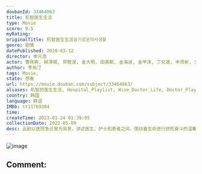 ```yaml
---
doubanId: 33464863
title: 机智医生生活
type: Movie
score: 9.5
myRating: 
originalTitle: 机智医生生活슬기로운의사생활
genre: 剧情
datePublished: 2020-03-12
director: 申元浩
actor: 曹政奭, 柳演锡, 郑敬淏, 金大明, 田美都, 金海淑, 金甲洙, 丁文晟, 申贤彬, 文泰佑, 金俊翰, 河允庆, 全光镇, 安恩真, 金惠仁, 崔英俊, 申度贤, 金俊, 郭善英, 奇恩世, 赵怡贤, 裴贤圣, 金秀珍, 朴韩率, 李智媛, 尹惠利, 金智星, 成东日, 金成均, 艺智苑, 吴允儿, 朴亨洙, 黄英熙, 朴胜泰, 廉惠兰, 金圣喆, 郑宰成, 李智勋, 崔英佑, 裴琉璃, 郑俊焕, 李澾, 权胜宇, 严玉兰, 金大坤, 刘墉, 朴玉出, 刘正宇, 朴艺妮, 李宙儿, 李辉瑞, 李知炫, 郑时律, 郑敏圣, 申秀贤, 阿努帕姆·特里帕蒂, 朴宝庆, 南尚智, 蔡徐恩, 宋德浩, 何珍娜, 李天茂, 张珠妍, 金庆一, 姜妍贞, 金江珉, 洪智熙, 金知星, 朴柾佑, 赵胜渊, 申达琪, 金仁庆, 申柱协, 李秀美, 徐进元, 李素胤, 李周明
author: 李祐汀
tags: Movie, 
state: 想看
url: https://movie.douban.com/subject/33464863/
aliases: 机智的医生生活, Hospital_Playlist, Wise_Doctor_Life, Doctor_Playbook, Smart_Doctor_Living, A_Wise_Doctor's_Life, Secret_Doctor's_Life
country: 韩国
language: 韩语
IMDb: tt11769304
time: 
createTime: 2023-01-24 01:39:05
collectionDate: 2022-05-09
desc: 此剧以医院急诊室为背景，讲述医生、护士和患者之间，围绕着生命进行拼死奋斗的温馨故事。
---
```


![image](p2586800409.jpg)

Comment: 
---

